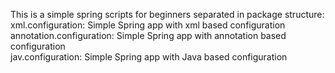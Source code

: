 This is a simple spring scripts for beginners separated in package structure:<br />
xml.configuration: Simple Spring app with xml based configuration <br />
annotation.configuration: Simple Spring app with annotation based configuration<br />
jav.configuration: Simple Spring app with Java based configuration<br />
